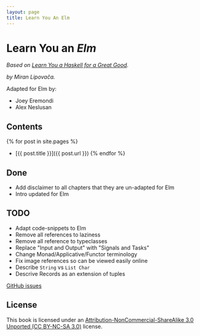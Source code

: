 ```yaml
---
layout: page
title: Learn You An Elm
---
```


Learn You an _Elm_
=====================================
_Based on [Learn You a Haskell for a Great Good](http://learnyouahaskell.com/chapters)._

_by Miran Lipovača._

Adapted for Elm by: 

* Joey Eremondi
* Alex Neslusan

Contents
----

{% for post in site.pages %}
* [{{ post.title }}]({{ post.url }})
{% endfor %}

Done
----

* Add disclaimer to all chapters that they are un-adapted for Elm
* Intro updated for Elm

TODO
----

* Adapt code-snippets to Elm
* Remove all references to laziness
* Remove all reference to typeclasses
* Replace "Input and Output" with "Signals and Tasks"
* Change Monad/Applicative/Functor terminology
* Fix image references so can be viewed easily online
* Describe `String` vs `List Char`
* Descrive Records as an extension of tuples

[GitHub issues](https://github.com/learnyouanelm/learnyouanelm.github.io/issues)

License
-------

This book is licensed under an [Attribution-NonCommercial-ShareAlike 3.0
Unported (CC BY-NC-SA 3.0)](http://creativecommons.org/licenses/by-nc-sa/3.0/)
license.
